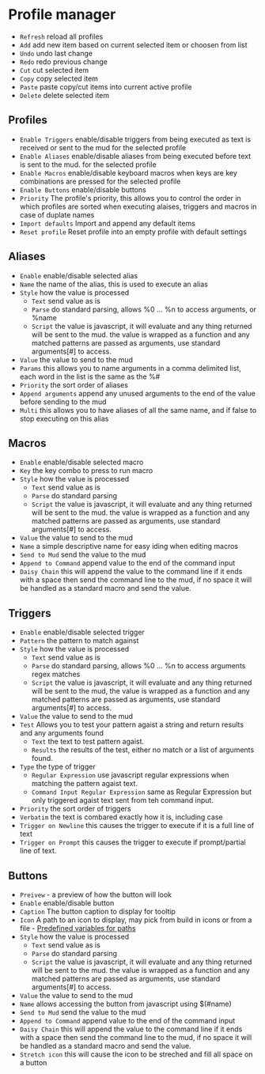 # Profile manager

- `Refresh` reload all profiles
- `Add` add new item based on current selected item or choosen from list
- `Undo` undo last change
- `Redo` redo previous change
- `Cut` cut selected item
- `Copy` copy selected item
- `Paste` paste copy/cut items into current active profile
- `Delete` delete selected item

## Profiles
- `Enable Triggers` enable/disable triggers from being executed as text is received or sent to the mud for the selected profile
- `Enable Aliases` enable/disable aliases from being executed before text is sent to the mud. for the selected profile
- `Enable Macros` enable/disable keyboard macros when keys are key combinations are pressed for the selected profile
- `Enable Buttons` enable/disable buttons
- `Priority` The profile's priority, this allows you to control the order in which profiles are sorted when executing alaises, triggers and macros in case of duplate names
- `Import defaults` Import and append any default items
- `Reset profile` Reset profile into an empty profile with default settings

## Aliases

- `Enable` enable/disable selected alias
- `Name` the name of the alias, this is used to execute an alias
- `Style` how the value is processed
  - `Text` send value as is
  - `Parse` do standard parsing, allows %0 ... %n to access arguments, or %name
  - `Script` the value is javascript, it will evaluate and any thing returned will be sent to the mud. the value is wrapped as a function and any matched patterns are passed as arguments, use standard arguments[#] to access.
- `Value` the value to send to the mud
- `Params` this allows you to name arguments in a comma delimited list, each word in the list is the same as the %#
- `Priority` the sort order of aliases
- `Append arguments` append any unused arguments to the end of the value before sending to the mud
- `Multi` this allows you to have aliases of all the same name, and if false to stop executing on this alias

## Macros

- `Enable` enable/disable selected macro
- `Key` the key combo to press to run macro
- `Style` how the value is processed
  - `Text` send value as is
  - `Parse` do standard parsing
  - `Script` the value is javascript, it will evaluate and any thing returned will be sent to the mud. the value is wrapped as a function and any matched patterns are passed as arguments, use standard arguments[#] to access.
- `Value` the value to send to the mud
- `Name` a simple descriptive name for easy iding when editing macros
- `Send to Mud` send the value to the mud
- `Append to Command` append value to the end of the command input
- `Daisy Chain` this will append the value to the command line if it ends with a space then send the command line to the mud, if no space it will be handled as a standard macro and send the value.

## Triggers

- `Enable` enable/disable selected trigger
- `Pattern` the pattern to match against
- `Style` how the value is processed
  - `Text` send value as is
  - `Parse` do standard parsing, allows %0 ... %n to access arguments regex matches
  - `Script` the value is javascript, it will evaluate and any thing returned will be sent to the mud, the value is wrapped as a function and any matched patterns are passed as arguments, use standard arguments[#] to access.
- `Value` the value to send to the mud
- `Test` Allows you to test your pattern agaist a string and return results and any arguments found
  - `Text` the text to test pattern agaist.
  - `Results` the results of the test, either no match or a list of arguments found.
- `Type` the type of trigger
  - `Regular Expression` use javascript regular expressions when matching the pattern agaist text.
  - `Command Input Regular Expression` same as Regular Expression but only triggered agaist text sent from teh command input.
- `Priority` the sort order of triggers
- `Verbatim` the text is combared exactly how it is, including case
- `Trigger on Newline` this causes the trigger to execute if it is a full line of text
- `Trigger on Prompt` this causes the trigger to execute if prompt/partial line of text.

## Buttons
- `Preivew` - a preview of how the button will look
- `Enable` enable/disable button
- `Caption` The button caption to display for tooltip
- `Icon` A path to an icon to display, may pick from build in icons or from a file - [Predefined variables for paths](faq.md@variables)
- `Style` how the value is processed
  - `Text` send value as is
  - `Parse` do standard parsing
  - `Script` the value is javascript, it will evaluate and any thing returned will be sent to the mud. the value is wrapped as a function and any matched patterns are passed as arguments, use standard arguments[#] to access.
- `Value` the value to send to the mud
- `Name` allows accessing the button from javascript using $(#name)
- `Send to Mud` send the value to the mud
- `Append to Command` append value to the end of the command input
- `Daisy Chain` this will append the value to the command line if it ends with a space then send the command line to the mud, if no space it will be handled as a standard macro and send the value.
- `Stretch icon` this will cause the icon to be streched and fill all space on a button